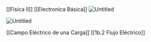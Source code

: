 [[Física II]] [[Electronica Básica]]
![Untitled](Images/Campo%20Eléctrico/Untitled.png)

![Untitled](Images/Campo%20Eléctrico/Untitled%201.png)

[[Campo Eléctrico de una Carga]]
[[1b.2 Flujo Eléctrico]]